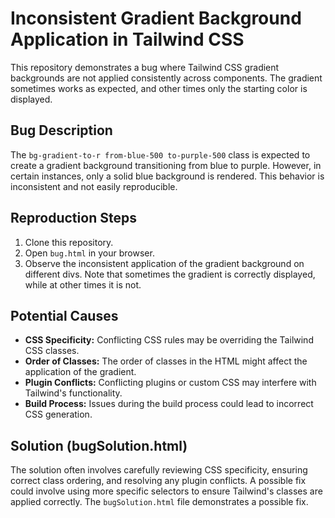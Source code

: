 # Inconsistent Gradient Background Application in Tailwind CSS

This repository demonstrates a bug where Tailwind CSS gradient backgrounds are not applied consistently across components.  The gradient sometimes works as expected, and other times only the starting color is displayed.

## Bug Description

The `bg-gradient-to-r from-blue-500 to-purple-500` class is expected to create a gradient background transitioning from blue to purple. However, in certain instances, only a solid blue background is rendered. This behavior is inconsistent and not easily reproducible.

## Reproduction Steps

1. Clone this repository.
2. Open `bug.html` in your browser.
3. Observe the inconsistent application of the gradient background on different divs. Note that sometimes the gradient is correctly displayed, while at other times it is not.

## Potential Causes

* **CSS Specificity:** Conflicting CSS rules may be overriding the Tailwind CSS classes.
* **Order of Classes:** The order of classes in the HTML might affect the application of the gradient.
* **Plugin Conflicts:**  Conflicting plugins or custom CSS may interfere with Tailwind's functionality.
* **Build Process:** Issues during the build process could lead to incorrect CSS generation.

## Solution (bugSolution.html)

The solution often involves carefully reviewing CSS specificity, ensuring correct class ordering, and resolving any plugin conflicts.  A possible fix could involve using more specific selectors to ensure Tailwind's classes are applied correctly.  The `bugSolution.html` file demonstrates a possible fix.
